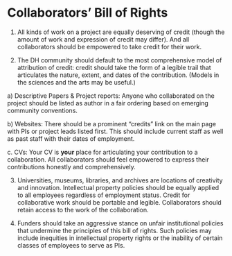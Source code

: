 # Collaborators’ Bill of Rights

1. All kinds of work on a project are equally deserving of credit (though the amount of work and expression of credit may differ). And all collaborators should be empowered to take credit for their work.

2. The DH community should default to the most comprehensive model of attribution of credit: credit should take the form of a legible trail that articulates the nature, extent, and dates of the contribution. (Models in the sciences and the arts may be useful.)

  a) Descriptive Papers & Project reports: Anyone who collaborated on the project should be listed as author in a fair ordering based on emerging community conventions.

  b) Websites: There should be a prominent “credits” link on the main page with PIs or project leads listed first. This should include current staff as well as past staff with their dates of employment.

  c. CVs: Your CV is **your** place for articulating your contribution to a collaboration. All collaborators should feel empowered to express their contributions honestly and comprehensively.

3. Universities, museums, libraries, and archives are locations of creativity and innovation. Intellectual property policies should be equally applied to all employees regardless of employment status. Credit for collaborative work should be portable and legible. Collaborators should retain access to the work of the collaboration.

4. Funders should take an aggressive stance on unfair institutional policies that undermine the principles of this bill of rights. Such policies may include inequities in intellectual property rights or the inability of certain classes of employees to serve as PIs.
